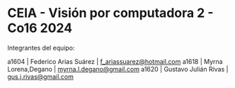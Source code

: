 # CEIA - Visión por computadora 2 - Co16 2024

Integrantes del equipo:

a1604 | Federico Arias Suárez | f_ariassuarez@hotmail.com
a1618 | Myrna Lorena,Degano | myrna.l.degano@gmail.com
a1620 | Gustavo Julián Rivas | gus.j.rivas@gmail.com
